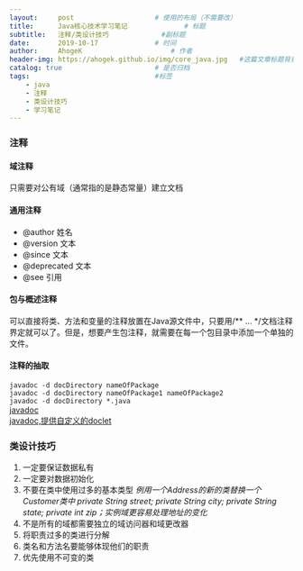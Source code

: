 ```yaml
---
layout:     post                    # 使用的布局（不需要改）
title:      Java核心技术学习笔记              # 标题 
subtitle:   注释/类设计技巧             #副标题
date:       2019-10-17              # 时间
author:     AhogeK                      # 作者
header-img: https://ahogek.github.io/img/core_java.jpg   #这篇文章标题背景图片
catalog: true                       # 是否归档
tags:                               #标签
    - java
    - 注释
    - 类设计技巧
    - 学习笔记
---
```

### 注释
#### 域注释
只需要对公有域（通常指的是静态常量）建立文档

#### 通用注释
  * @author 姓名
  * @version 文本
  * @since 文本
  * @deprecated 文本
  * @see 引用

#### 包与概述注释
可以直接将类、方法和变量的注释放置在Java源文件中，只要用/**  ... */文档注释界定就可以了。但是，想要产生包注释，就需要在每一个包目录中添加一个单独的文件。

#### 注释的抽取
``javadoc -d docDirectory nameOfPackage``<br>
``javadoc -d docDirectory nameOfPackage1 nameOfPackage2``<br>
``javadoc -d docDirectory *.java``<br>
[javadoc](https://docs.oracle.com/javase/8/docs/technotes/tools/windows/javadoc.html)<br>
[javadoc,提供自定义的doclet](https://docs.oracle.com/javase/8/docs/technotes/guides/javadoc/doclet/overview.html)

### 类设计技巧

1. 一定要保证数据私有
2. 一定要对数据初始化
3. 不要在类中使用过多的基本类型 *例用一个Address的新的类替换一个Customer类中 private String street; private String city; private String state; private int zip；实例域更容易处理地址的变化*
4. 不是所有的域都需要独立的域访问器和域更改器
5. 将职责过多的类进行分解
6. 类名和方法名要能够体现他们的职责
7. 优先使用不可变的类